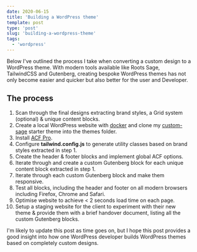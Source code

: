 ```yaml
---
date: 2020-06-15
title: 'Building a WordPress theme'
template: post
type: 'post'
slug: 'building-a-wordpress-theme'
tags:
  - 'wordpress'
---
```


Below I've outlined the process I take when converting a custom design to a WordPress theme. With modern tools available like Roots Sage, TailwindCSS and Gutenberg, creating bespoke WordPress themes has not only become easier and quicker but also better for the user and Developer.

<!-- 
Recently I made the shift to TailwindCSS for all my CSS and it's dramtically reduced my development time. The great thing about TailwindCSS is that there's no tradeoff in quality, you utilize the same utility classes based on the design system you configure in the tailwind.config.js file. In essence, it saves a lot of repetitive CSS tasks so you can focus on the more vital website aspects like optimisation and responsiveness. -->

<!-- In terms of project management I usually use Trello. This really depends on the scope of the project, as most of my projects fall in the small - medium catergory, I find managing a trello board unnesseccary as it delays development time. However, if the client requires a way to gauge the project progress, I normally create a staging website and update it daily throughout the project build. -->


## The process

1. Scan through the final designs extracting brand styles, a Grid system (optional) & unique content blocks.
2. Create a local WordPress website with [docker](/docker-wordpress) and clone my [custom-sage](https://github.com/baillieogrady/custom-sage) starter theme into the themes folder.
3. Install [ACF Pro](https://www.advancedcustomfields.com/pro/).
4. Configure **tailwind.config.js** to generate utility classes based on brand styles extracted in step 1.
5. Create the header & footer blocks and implement global ACF options.
6. Iterate through and create a custom Gutenberg block for each unique content block extracted in step 1.
7. Iterate through each custom Gutenberg block and make them responsive.
8. Test all blocks, including the header and footer on all modern browsers including Firefox, Chrome and Safari.
9. Optimise website to achieve < 2 seconds load time on each page. 
10. Setup a staging website for the client to experiment with their new theme & provide them with a brief handover document, listing all the custom Gutenberg blocks.

I'm likely to update this post as time goes on, but I hope this post provides a good insight into how one WordPress developer builds WordPress themes based on completely custom designs.